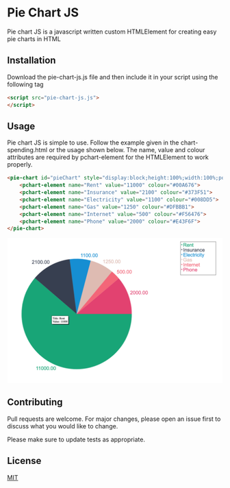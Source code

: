 # Pie Chart JS

Pie chart JS is a javascript written custom HTMLElement for creating easy pie charts in HTML

## Installation

Download the pie-chart-js.js file and then include it in your script using the following tag

```html
<script src="pie-chart-js.js">
</script>
```

## Usage

Pie chart JS is simple to use. Follow the example given in the chart-spending.html or the usage shown below.
The name, value and colour attributes are required by pchart-element for the HTMLElement to work properly. 

```html
<pie-chart id="pieChart" style="display:block;height:100%;width:100%;position:relative;">
    <pchart-element name="Rent" value="11000" colour="#00A676">
    <pchart-element name="Insurance" value="2100" colour="#373F51">
    <pchart-element name="Electricity" value="1100" colour="#008DD5">
    <pchart-element name="Gas" value="1250" colour="#DFBBB1">
    <pchart-element name="Internet" value="500" colour="#F56476">
    <pchart-element name="Phone" value="2000" colour="#E43F6F">
</pie-chart>
```
![alt text](https://github.com/lilave232/Pie-Chart-JS/raw/master/Screen%20Shot%202019-11-30%20at%208.07.13%20AM.png)

## Contributing
Pull requests are welcome. For major changes, please open an issue first to discuss what you would like to change.

Please make sure to update tests as appropriate.

## License
[MIT](https://choosealicense.com/licenses/mit/)
